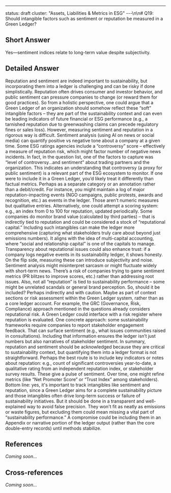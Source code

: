 ---
status: draft
cluster: "Assets, Liabilities & Metrics in ESG"
---\n\n# Q19: Should intangible factors such as sentiment or reputation be measured in a Green Ledger?

## Short Answer

Yes—sentiment indices relate to long-term value despite subjectivity.

## Detailed Answer

Reputation and sentiment are indeed important to sustainability, but incorporating them into a ledger is challenging and can be risky if done simplistically. Reputation often drives consumer and investor behavior, and public sentiment can pressure companies to change (or reward them for good practices). So from a holistic perspective, one could argue that a Green Ledger of an organization should somehow reflect these “soft” intangible factors – they are part of the sustainability context and can even be leading indicators of future financial or ESG performance (e.g., a tarnished reputation due to greenwashing claims can precede regulatory fines or sales loss).
However, measuring sentiment and reputation in a rigorous way is difficult. Sentiment analysis (using AI on news or social media) can quantify positive vs negative tone about a company at a given time. Some ESG ratings agencies include a “controversy” score – effectively a measure of reputation risk, which might factor number of negative news incidents. In fact, in the question list, one of the factors to capture was “level of controversy…and sentiment” about trading partners and the organization. This indicates an understanding that controversy (a proxy for public sentiment) is a relevant part of the ESG ecosystem to monitor.
If one were to include it in a Green Ledger, you’d likely treat it differently than factual metrics. Perhaps as a separate category or an annotation rather than a debit/credit. For instance, you might maintain a log of major reputation-impacting events (NGO campaigns, public protests, awards and recognition, etc.) as events in the ledger. Those aren’t numeric measures but qualitative entries. Alternatively, one could attempt a scoring system: e.g., an index from 0 to 100 for reputation, updated periodically. Some companies do monitor brand value (calculated by third parties) – that is indirectly tied to reputation and could be considered a stock of “reputational capital.”
Including such intangibles can make the ledger more comprehensive (capturing what stakeholders truly care about beyond just emissions numbers). It aligns with the idea of multi-capital accounting, where “social and relationship capital” is one of the capitals to manage. Transparency about reputational issues could also enhance trust: if a company logs negative events in its sustainability ledger, it shows honesty.
On the flip side, measuring these can introduce subjectivity and noise. Sentiment analysis might misinterpret sarcasm or might fluctuate widely with short-term news. There’s a risk of companies trying to game sentiment metrics (PR blitzes to improve scores, etc.) rather than addressing root issues. Also, not all “reputation” is tied to sustainability performance – some might be unrelated scandals or general brand perception.
So, should it be included? Perhaps indirectly and with caution. Maybe as part of context sections or risk assessment within the Green Ledger system, rather than as a core ledger account. For example, the GRC (Governance, Risk, Compliance) approach mentioned in the questions already considers reputational risk. A Green Ledger could interface with a risk register where reputation is evaluated.
One concrete approach: some sustainability frameworks require companies to report stakeholder engagement feedback. That can surface sentiment (e.g., what issues communities raised in consultations). Including that information ensures the ledger isn’t just numbers but also narratives of stakeholder sentiment.
In summary, reputation and sentiment should be acknowledged because they are critical to sustainability context, but quantifying them into a ledger format is not straightforward. Perhaps the best route is to include key indicators or notes about reputation: e.g., count of significant controversies year-to-date, a qualitative rating from an independent reputation index, or stakeholder survey results. These give a pulse of sentiment. Over time, one might refine metrics (like “Net Promoter Score” or “Trust Index” among stakeholders).
Bottom line: yes, it's important to track intangibles like sentiment and reputation, since a Green Ledger aims for a complete sustainability picture and those intangibles often drive long-term success or failure of sustainability initiatives. But it should be done in a transparent and well-explained way to avoid false precision. They won't fit as neatly as emissions or waste figures, but excluding them could mean missing a vital part of “sustainability performance.” A compromise could be including them in an Appendix or narrative portion of the ledger output (rather than the core double-entry records) until methods stabilize.

## References

*Coming soon...*

## Cross-references

*Coming soon...*